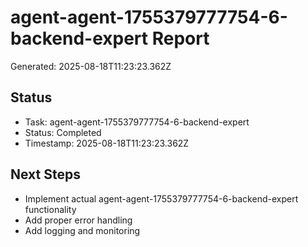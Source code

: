 # agent-agent-1755379777754-6-backend-expert Report

Generated: 2025-08-18T11:23:23.362Z

## Status
- Task: agent-agent-1755379777754-6-backend-expert
- Status: Completed
- Timestamp: 2025-08-18T11:23:23.362Z

## Next Steps
- Implement actual agent-agent-1755379777754-6-backend-expert functionality
- Add proper error handling
- Add logging and monitoring
